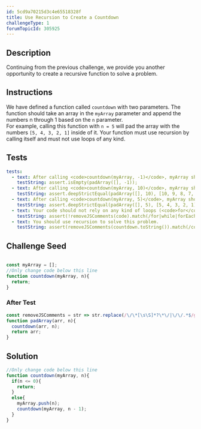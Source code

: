 ```yaml
---
id: 5cd9a70215d3c4e65518328f
title: Use Recursion to Create a Countdown
challengeType: 1
forumTopicId: 305925
---
```


## Description
<section id='description'>

Continuing from the previous challenge, we provide you another opportunity to create a recursive function to solve a problem.

</section>

## Instructions
<section id='instructions'>

We have defined a function called <code>countdown</code> with two parameters.  The function should take an array in the <code>myArray</code> parameter and append the numbers n through 1 based on the <code>n</code> parameter.  
For example, calling this function with <code>n = 5</code> will pad the array with the numbers <code>[5, 4, 3, 2, 1]</code> inside of it.
Your function must use recursion by calling itself and must not use loops of any kind.

</section>

## Tests
<section id='tests'>

``` yml
tests:
  - text: After calling <code>countdown(myArray, -1)</code>, myArray should be empty.
    testString: assert.isEmpty(padArray([], -1));
  - text: After calling <code>countdown(myArray, 10)</code>, myArray should contain <code>[10, 9, 8, 7, 6, 5, 4, 3, 2, 1]</code>
    testString: assert.deepStrictEqual(padArray([], 10), [10, 9, 8, 7, 6, 5, 4, 3, 2, 1]);
  - text: After calling <code>countdown(myArray, 5)</code>, myArray should contain <code>[5, 4, 3, 2, 1]</code>
    testString: assert.deepStrictEqual(padArray([], 5), [5, 4, 3, 2, 1]);
  - text: Your code should not rely on any kind of loops (<code>for</code> or <code>while</code> or higher order functions such as <code>forEach</code>, <code>map</code>, <code>filter</code>, or <code>reduce</code>.).
    testString: assert(!removeJSComments(code).match(/for|while|forEach|map|filter|reduce/g));
  - text: You should use recursion to solve this problem.
    testString: assert(removeJSComments(countdown.toString()).match(/countdown\s*\(.+\)\;/));
```

</section>

## Challenge Seed
<section id='challengeSeed'>

<div id='js-seed'>

```js

const myArray = [];
//Only change code below this line
function countdown(myArray, n){
  return;
}

```

</div>

### After Test
<div id='js-teardown'>

```js
const removeJSComments = str => str.replace(/\/\*[\s\S]*?\*\/|\/\/.*$/gm, '');
function padArray(arr, n){
  countdown(arr, n);
  return arr;
}

```

</div>

</section>

## Solution
<section id='solution'>

```js
//Only change code below this line
function countdown(myArray, n){
  if(n <= 0){
    return;
  }
  else{
    myArray.push(n);
    countdown(myArray, n - 1);
  }
}
```

</section>
